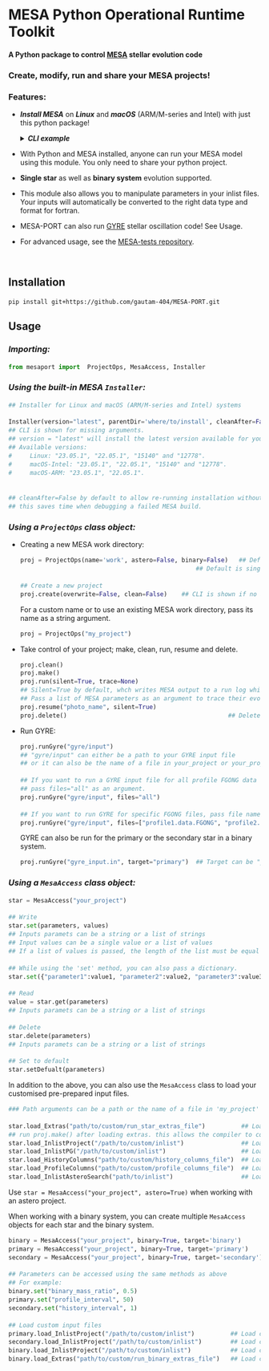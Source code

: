 # MESA Python Operational Runtime Toolkit

<!-- <a href="https://zenodo.org/badge/latestdoi/589065195"><img src="https://zenodo.org/badge/589065195.svg" alt="DOI" width=150></a> -->

#### A Python package to control [MESA](https://github.com/MESAHub/mesa) stellar evolution code


### Create, modify, run and share your MESA projects!  

### Features:

  * ***Install MESA*** on ***Linux*** and ***macOS*** (ARM/M-series and Intel) with just this python package!
    <details>
    <summary><b><i>CLI example</b></i></summary>
    <img src="imgs/installer.png">
    </details>

  * With Python and MESA installed, anyone can run your MESA model using this module. You only need to share your python project.
  
  * **Single star** as well as **binary system** evolution supported.

  * This module also allows you to manipulate parameters in your inlist files. Your inputs will automatically be converted to the right data type and format for fortran. 

  * MESA-PORT can also run [GYRE](https://github.com/rhdtownsend/gyre) stellar oscillation code! See Usage.

  * For advanced usage, see the [MESA-tests repository](https://github.com/gautam-404/MESA-tests). 



<br>

## Installation
```
pip install git+https://github.com/gautam-404/MESA-PORT.git
```

## Usage

### ***Importing:***
  ```python
  from mesaport import  ProjectOps, MesaAccess, Installer
  ```
  
  
### ***Using the built-in MESA `Installer`:***
  ```python
  ## Installer for Linux and macOS (ARM/M-series and Intel) systems
  
  Installer(version="latest", parentDir='where/to/install', cleanAfter=False )     
  ## CLI is shown for missing arguments.  
  ## version = "latest" will install the latest version available for your system.
  ## Available versions: 
  #     Linux: "23.05.1", "22.05.1", "15140" and "12778".
  #     macOS-Intel: "23.05.1", "22.05.1", "15140" and "12778".  
  #     macOS-ARM: "23.05.1", "22.05.1".
 
  
  ## cleanAfter=False by default to allow re-running installation without removing downloaded files, 
  ## this saves time when debugging a failed MESA build.
  ```
  
### ***Using a `ProjectOps` class object:***
  * Creating a new MESA work directory:
    ```python
    proj = ProjectOps(name='work', astero=False, binary=False)   ## Default project name is 'work'. 
                                                     ## Default is single star evolution.

    ## Create a new project
    proj.create(overwrite=False, clean=False)    ## CLI is shown if no arguments are passed                       
    ```
    For a custom name or to use an existing MESA work directory, pass its name as a string argument.
    ```python
    proj = ProjectOps("my_project")
    ```
    
  * Take control of your project; make, clean, run, resume and delete.
    ```python
    proj.clean()
    proj.make()
    proj.run(silent=True, trace=None)                                    ## Run MESA model
    ## Silent=True by default, whch writes MESA output to a run log while the console shows the star's age as it evolves.
    ## Pass a list of MESA parameters as an argument to trace their evolution in terminal along with age. Eg, trace=["log_L", "log_Teff"]
    proj.resume("photo_name", silent=True)
    proj.delete()                                             ## Deletes the project directory
    ```
    
  * Run GYRE:
    ```python
    proj.runGyre("gyre/input")  
    ## "gyre/input" can either be a path to your GYRE input file
    ## or it can also be the name of a file in your_project or your_project/LOGS directory

    ## If you want to run a GYRE input file for all profile FGONG data files in your LOGS directory, 
    ## pass files="all" as an argument.
    proj.runGyre("gyre/input", files="all")

    ## If you want to run GYRE for specific FGONG files, pass file names as an argument.
    proj.runGyre("gyre/input", files=["profile1.data.FGONG", "profile2.data.FGONG"])
    ```
    GYRE can also be run for the primary or the secondary star in a binary system.
    ```python
    proj.runGyre("gyre_input.in", target="primary")  ## Target can be "primary" or "secondary"
    ```

### ***Using a `MesaAccess` class object:***
  ```python
  star = MesaAccess("your_project")

  ## Write
  star.set(parameters, values)              
  ## Inputs paramets can be a string or a list of strings
  ## Input values can be a single value or a list of values
  ## If a list of values is passed, the length of the list must be equal to the length of the parameters list.

  ## While using the 'set' method, you can also pass a dictionary.
  star.set({"parameter1":value1, "parameter2":value2, "parameter3":value3})
  
  ## Read
  value = star.get(parameters)   
  ## Inputs paramets can be a string or a list of strings

  ## Delete
  star.delete(parameters)
  ## Inputs paramets can be a string or a list of strings

  ## Set to default
  star.setDefualt(parameters)
  ```

  In addition to the above, you can also use the `MesaAccess` class to load your customised pre-prepared input files.
  
  ```python
  ### Path arguments can be a path or the name of a file in 'my_project' directory ###

  star.load_Extras("path/to/custom/run_star_extras_file")          ## Load custom run_star_extras.f90
  ## run proj.make() after loading extras. this allows the compiler to compile with the run_star_extras file
  star.load_InlistProject("/path/to/custom/inlist")                ## Load custom inlist_project 
  star.load_InlistPG("/path/to/custom/inlist")                     ## Load custom inlist_pgstar    
  star.load_HistoryColumns("path/to/custom/history_columns_file")  ## Load custom history_columns
  star.load_ProfileColumns("path/to/custom/profile_columns_file")  ## Load custom profile_columns
  star.load_InlistAsteroSearch("path/to/inlist")                   ## Load custom inlist_astero_search_controls
  ```
  Use `star = MesaAccess("your_project", astero=True)` when working with an astero project.

  When working with a binary system, you can create multiple `MesaAccess` objects for each star and the binary system.
  ```python
  binary = MesaAccess("your_project", binary=True, target='binary')        ## For the binary system
  primary = MesaAccess("your_project", binary=True, target='primary')      ## For the primary star
  secondary = MesaAccess("your_project", binary=True, target='secondary')  ## For the secondary star
  
  ## Parameters can be accessed using the same methods as above
  ## For example:
  binary.set("binary_mass_ratio", 0.5)
  primary.set("profile_interval", 50)
  secondary.set("history_interval", 1)

  ## Load custom input files 
  primary.load_InlistProject("/path/to/custom/inlist")          ## Load custom 'inlist1'
  secondary.load_InlistProject("/path/to/custom/inlist")        ## Load custom 'inlist2'
  binary.load_InlistProject("/path/to/custom/inlist")           ## Load custom 'inlist_project' for the binary system
  binary.load_Extras("path/to/custom/run_binary_extras_file")   ## Load custom run_binary_extras.f90
  ```
 
